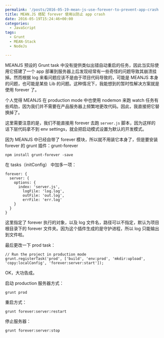```yaml
---
permalink: '/posts/2016-05-19-mean-js-use-forever-to-prevent-app-crash.html'
title: MEAN.JS 搭配 forever 使用以防止 app crash
date: 2016-05-19T15:24:46+00:00
categories:
  - JavaScript
tags:
  - Grunt
  - MEAN-Stack
  - NodeJs

---
```




MEANJS 预设的 Grunt task 中没有提供类似出错自动重启的任务，因此当实际使用它搭建了一个 app 部署到服务器上后发现经常有一些奇怪的问题导致其崩溃挂掉。然而根据 log 来看问题应该不是由于项目代码导致的，可能是 MEANJS 本身的问题，也可能是某些 Lib 的问题。这种情况下，我能想到的暂时性解决方案就是使用 forever 了。

个人觉得 MEANJS 在 production mode 中也使用 nodemon 来跑 watch 任务有些鸡肋，因为我们并不需要在产品服务器上频繁地更改代码。因此，我直接把它替换掉了。

<!--more-->

这里需要注意的是，我们不能直接用 forever 去跑 `server.js` 脚本，因为这样的话下层代码拿不到 env settings，就会把启动模式设置为默认的开发模式。

因为 MEANJS 中已经自带了 forever 模块，所以就不用装它本身了，但是要安装 forever 的 grunt 插件：grunt-forever

```
npm install grunt-forever -save
```

在 tasks（initConfig） 中加多一项：

```
forever: {
  server: {
    options: {
      index: 'server.js',
        logFile: 'log.log',
        outFile: 'out.log',
        errFile: 'err.log'
    }
  }
}
```

这里指定了 forever 执行的对象，以及 log 文件名，路径可以不指定，默认为项目根目录下的 forever 文件夹。因为这个插件生成的是守护进程，所以 log 只能输出到文件啦。

最后更改一下 prod task：

```
// Run the project in production mode
grunt.registerTask('prod', ['build', 'env:prod', 'mkdir:upload', 'copy:localConfig', 'forever:server:start']);
```

OK，大功告成。

启动 production 服务器方式：

```
grunt prod
```

重启方式：

```
grunt forever:server:restart
```

停止服务器：

```
grunt forever:server:stop
```

&nbsp;
